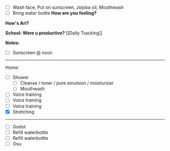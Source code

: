 - [ ] Wash face, Put on sunscreen, Jojoba oil, Mouthwash
- [ ] Bring water bottle
**How are you feeling?**

**How's Ari?**

**School: Were u productive?** [[Daily Tracking]]

**Notes:**

- [ ] Sunscreen @ noon
---
Home:
- [ ] Shower
	- [ ] Cleanse / toner / pure emulsion / moisturizer
	- [ ] Mouthwash
- [ ] Voice training
- [ ] Voice training
- [ ] Voice training
- [x] Stretching
---
- [ ] Godot
- [ ] Refill waterbottle
- [ ] Refill waterbottle
- [ ] Osu
